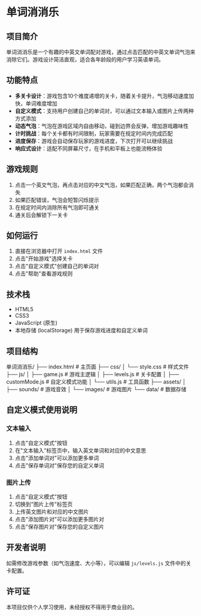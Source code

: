 # 单词消消乐

## 项目简介

单词消消乐是一个有趣的中英文单词配对游戏，通过点击匹配的中英文单词气泡来消除它们。游戏设计简洁直观，适合各年龄段的用户学习英语单词。

## 功能特点

- **多关卡设计**：游戏包含10个难度递增的关卡，随着关卡提升，气泡移动速度加快，单词难度增加
- **自定义模式**：支持用户创建自己的单词对，可以通过文本输入或图片上传两种方式添加
- **动态气泡**：气泡在游戏区域内自由移动，碰到边界会反弹，增加游戏趣味性
- **计时挑战**：每个关卡都有时间限制，玩家需要在规定时间内完成匹配
- **进度保存**：游戏会自动保存玩家的游戏进度，下次打开可以继续挑战
- **响应式设计**：适配不同屏幕尺寸，在手机和平板上也能流畅体验

## 游戏规则

1. 点击一个英文气泡，再点击对应的中文气泡，如果匹配正确，两个气泡都会消失
2. 如果匹配错误，气泡会短暂闪烁提示
3. 在规定时间内消除所有气泡即可通关
4. 通关后会解锁下一关卡

## 如何运行

1. 直接在浏览器中打开 `index.html` 文件
2. 点击"开始游戏"选择关卡
3. 点击"自定义模式"创建自己的单词对
4. 点击"帮助"查看游戏规则

## 技术栈

- HTML5
- CSS3
- JavaScript (原生)
- 本地存储 (localStorage) 用于保存游戏进度和自定义单词

## 项目结构
单词消消乐/
├── index.html          # 主页面
├── css/
│   └── style.css       # 样式文件
├── js/
│   ├── game.js         # 游戏主逻辑
│   ├── levels.js       # 关卡配置
│   ├── customMode.js   # 自定义模式功能
│   └── utils.js        # 工具函数
├── assets/
│   ├── sounds/         # 游戏音效
│   └── images/         # 游戏图片
└── data/               # 数据存储

## 自定义模式使用说明

### 文本输入
1. 点击"自定义模式"按钮
2. 在"文本输入"标签页中，输入英文单词和对应的中文意思
3. 点击"添加单词对"可以添加更多单词
4. 点击"保存单词对"保存您的自定义单词

### 图片上传
1. 点击"自定义模式"按钮
2. 切换到"图片上传"标签页
3. 上传英文图片和对应的中文图片
4. 点击"添加图片对"可以添加更多图片对
5. 点击"保存图片对"保存您的自定义图片

## 开发者说明

如需修改游戏参数（如气泡速度、大小等），可以编辑 `js/levels.js` 文件中的关卡配置。

## 许可证

本项目仅供个人学习使用，未经授权不得用于商业目的。